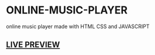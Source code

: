 # ONLINE-MUSIC-PLAYER
online music player made with HTML CSS and JAVASCRIPT
## <a href="musikplayer.netlify.app">LIVE PREVIEW</a> ## 
